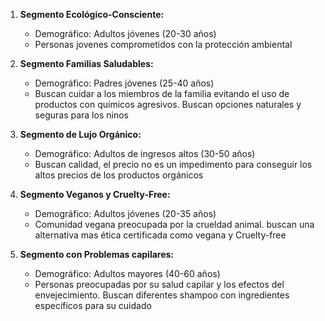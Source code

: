   

1. **Segmento Ecológico-Consciente:**
    
    - Demográfico: Adultos jóvenes (20-30 años)
    - Personas jovenes comprometidos con la protección ambiental
    
2. **Segmento Familias Saludables:**
    
    - Demográfico: Padres jóvenes (25-40 años)
    - Buscan cuidar a los miembros de la familia evitando el uso de productos con químicos agresivos. Buscan opciones naturales y seguras para los ninos 
    
3. **Segmento de Lujo Orgánico:**
    
    - Demográfico: Adultos de ingresos altos (30-50 años)
    - Buscan calidad, el precio no es un impedimento para conseguir los altos precios de los productos orgánicos 
    
4. **Segmento Veganos y Cruelty-Free:**
    
    - Demográfico: Adultos jóvenes (20-35 años)
    - Comunidad vegana preocupada por la crueldad animal. buscan una alternativa mas ética certificada como vegana y Cruelty-free
    
5. **Segmento con Problemas capilares:**

	- Demográfico: Adultos mayores (40-60 años)
	- Personas preocupadas por su salud capilar y los efectos del envejecimiento. Buscan diferentes shampoo con ingredientes específicos para su cuidado